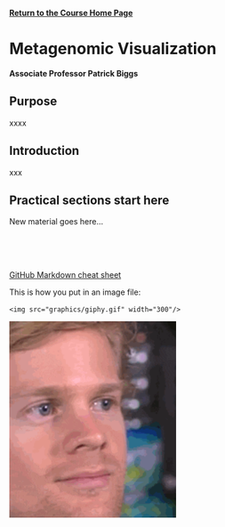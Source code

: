 **[Return to the Course Home Page](../index.html)**

# Metagenomic Visualization
**Associate Professor Patrick Biggs**

## Purpose

xxxx


## Introduction

xxx


## Practical sections start here

New material goes here...



<br><br><br>

[GitHub Markdown cheat sheet](https://github.com/adam-p/markdown-here/wiki/Markdown-Cheatsheet)


This is how you put in an image file:
```
<img src="graphics/giphy.gif" width="300"/>
```
<img src="graphics/giphy.gif" width="300"/>


